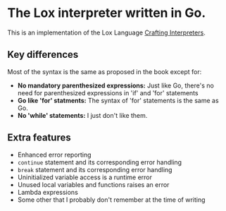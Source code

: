 # The Lox interpreter written in Go.

This is an implementation of the Lox Language [Crafting Interpreters](https://craftinginterpreters.com).

## Key differences

Most of the syntax is the same as proposed in the book except for:

- **No mandatory parenthesized expressions:** Just like Go, there's no need for parenthesized expressions in 'if' and 'for' statements
- **Go like 'for' statments:** The syntax of 'for' statements is the same as Go.
- **No 'while' statements:** I just don't like them.

## Extra features
* Enhanced error reporting
* `continue` statement and its corresponding error handling
* `break` statement and its corresponding error handling
* Uninitialized variable access is a runtime error
* Unused local variables and functions raises an error
* Lambda expressions
* Some other that I probably don't remember at the time of writing
